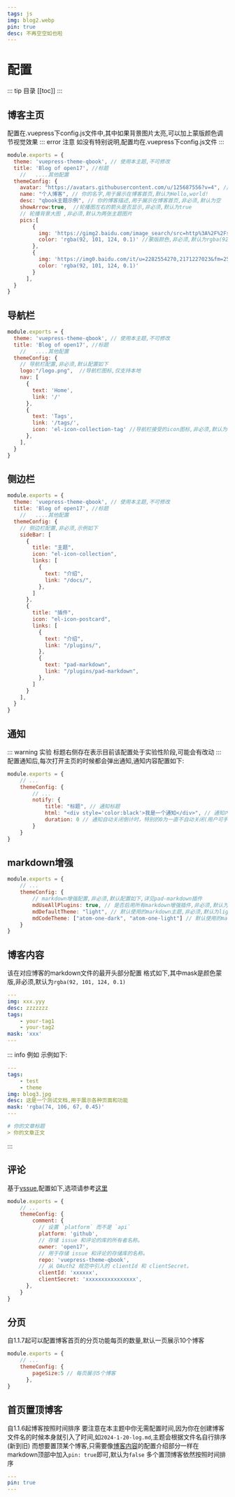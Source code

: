 ```yaml
---
tags: js
img: blog2.webp
pin: true
desc: 不再空空如也啦
---
```

# 配置
::: tip 目录
[[toc]]
:::
## 博客主页
配置在.vuepress下config.js文件中,其中如果背景图片太亮,可以加上蒙版颜色调节视觉效果
::: error 注意
如没有特别说明,配置均在.vuepress下config.js文件
:::
```js
module.exports = {
  theme: 'vuepress-theme-qbook', // 使用本主题,不可修改
  title: 'Blog of open17', //标题
    //   ....其他配置
  themeConfig: {
    avatar: "https://avatars.githubusercontent.com/u/125687556?v=4", //你的头像,用于展示在博客首页,必须
    name: "个人博客", // 你的名字,用于展示在博客首页,默认为Hello,world!
    desc: "qbook主题示例", // 你的博客描述,用于展示在博客首页,非必须,默认为空
    showArrow:true,  //轮播图左右的箭头是否显示,非必须,默认为true
    // 轮播背景大图 ,非必须,默认为两张主题图片
    pics:[
        {
          img: 'https://gimg2.baidu.com/image_search/src=http%3A%2F%2Fsafe-img.xhscdn.com%2Fbw1%2Fedcce72d-6192-43d1-901d-b8c28c7534a4%3FimageView2%2F2%2Fw%2F1080%2Fformat%2Fjpg&refer=http%3A%2F%2Fsafe-img.xhscdn.com&app=2002&size=f9999,10000&q=a80&n=0&g=0n&fmt=auto?sec=1709445902&t=ef885c88d77adf07c8bdf7de21d352e6',
          color: 'rgba(92, 101, 124, 0.1)' //蒙版颜色,非必须,默认为rgba(92, 101, 124, 0.1)
        },
        {
          img: 'https://img0.baidu.com/it/u=2282554270,2171227023&fm=253&fmt=auto&app=138&f=JPEG?w=889&h=500',
          color: 'rgba(92, 101, 124, 0.1)'
        }
      ],
  }
}
```
## 导航栏
```js
module.exports = {
  theme: 'vuepress-theme-qbook', // 使用本主题,不可修改
  title: 'Blog of open17', //标题
    //   ....其他配置
  themeConfig: {
    // 导航栏配置,非必须,默认配置如下
    logo:"/logo.png",  //导航栏图标,仅支持本地
    nav: [
      {
        text: 'Home',
        link: '/'
      },
      {
        text: 'Tags',
        link: '/tags/',
        icon: 'el-icon-collection-tag' //导航栏接受的icon图标,非必须,默认为el-icon-news
      },
    ],
  }
}
```
## 侧边栏
```js
module.exports = {
  theme: 'vuepress-theme-qbook', // 使用本主题,不可修改
  title: 'Blog of open17', //标题
    //   ....其他配置
  themeConfig: {
    // 侧边栏配置,非必须,示例如下
    sideBar: [
      {
        title: "主题",
        icon: "el-icon-collection",
        links: [
          {
            text: "介绍",
            link: "/docs/",
          },
        ]
      },
      {
        title: "插件",
        icon: "el-icon-postcard",
        links: [
          {
            text: "介绍",
            link: "/plugins/",
          },
          {
            text: "pad-markdown",
            link: "/plugins/pad-markdown",
          },
        ]
      }
    ],
  }
}
```
## 通知<sup><el-tag type="danger" size="mini" effect="dark" style="border-radius: 10px"><i class='el-icon-magic-stick' style="font-size:14px;font-weight:900"></i></el-tag></sup>
::: warning 实验
标题右侧存在<el-tag type="danger" size="mini" effect="dark" style="border-radius: 10px"><i class='el-icon-magic-stick' style="font-size:14px;font-weight:900"></i></el-tag>表示目前该配置处于实验性阶段,可能会有改动
:::
配置通知后,每次打开主页的时候都会弹出通知,通知内容配置如下:
```js
module.exports = {
    // ... 
    themeConfig: {
        // ...
        notify: {
            title: "标题", // 通知标题
            html: "<div style='color:black'>我是一个通知</div>", // 通知内容的html
            duration: 0 // 通知自动关闭倒计时，特别的0为一直不自动关闭(用户可手动关闭)
        }
    }
}
```
## markdown增强
```js
module.exports = {
    // ... 
    themeConfig: {
        // markdown增强配置,非必须,默认配置如下,详见pad-markdown插件
        mdUseAllPlugins: true, // 是否启用所有markdown增强插件,非必须,默认为true
        mdDefaultTheme: "light", // 默认使用的markdown主题,非必须,默认为light,可选dark/light/autp
        mdCodeTheme: ["atom-one-dark", "atom-one-light"] // 默认使用的markdown代码主题,非必须
    }
}
```
## 博客内容
该在对应博客的markdown文件的最开头部分配置
格式如下,其中mask是颜色蒙版,非必须,默认为`rgba(92, 101, 124, 0.1)`
```yaml
---
img: xxx.yyy
desc: zzzzzzz
tags: 
    - your-tag1
    - your-tag2
mask: 'xxx'
---
```
::: info 例如
示例如下:
```yaml
---
tags:
    - test
    - theme
img: blog3.jpg
desc: 这是一个测试文档,用于展示各种页面和功能
mask: 'rgba(74, 106, 67, 0.45)'
---

# 你的文章标题
> 你的文章正文

```
:::

## 评论
基于[vssue](https://vssue.js.org/zh/guide/),配置如下,选项请参考[这里](https://vssue.js.org/zh/guide/vuepress.html)
```js
module.exports = {
    // ... 
    themeConfig: {
        comment: {
          // 设置 `platform` 而不是 `api`
          platform: 'github',
          // 存储 issue 和评论的库的所有者名称。
          owner: 'open17',
          // 用于存储 issue 和评论的存储库的名称。
          repo: 'vuepress-theme-qbook',
          // 从 OAuth2 规范中引入的 clientId 和 clientSecret。
          clientId: 'xxxxxx',
          clientSecret: 'xxxxxxxxxxxxxxxx',
      },
    }
}
```

## 分页
自1.1.7起可以配置博客首页的分页功能每页的数量,默认一页展示10个博客
```js
module.exports = {
    // ... 
    themeConfig: {
        pageSize:5 // 每页展示5个博客
      },
}   
```
## 首页置顶博客
自1.1.6起博客按照时间排序
要注意在本主题中你无需配置时间,因为你在创建博客文件名的时候本身就引入了时间,如`2024-1-20-log.md`,主题会根据文件名自行排序(新到旧)
而想要置顶某个博客,只需要像[博客内容](#博客内容)的配置介绍部分一样在markdown顶部中加入`pin: true`即可,默认为`false`
多个置顶博客依然按照时间排序
```yaml
---
pin: true
---
```
